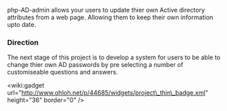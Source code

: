 php-AD-admin allows your users to update thier own Active directory attributes from a web page.  Allowing them to keep their own information upto date.

### Direction ###
The next stage of this project is to develop a system for users to be able to change thier own AD passwords by pre selecting a number of customiseable questions and answers.

&lt;wiki:gadget url="http://www.ohloh.net/p/44685/widgets/project\_thin\_badge.xml" height="36"  border="0" /&gt;